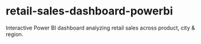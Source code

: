 # retail-sales-dashboard-powerbi
Interactive Power BI dashboard analyzing retail sales across product, city &amp; region.
